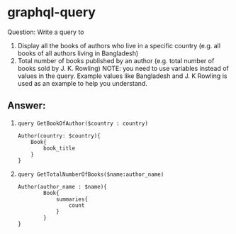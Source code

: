 # graphql-query

Question: Write a query to
1. Display all the books of authors who live in a specific country (e.g. all books of all authors living in Bangladesh)
2. Total number of books published by an author (e.g. total number of books sold by J. K. Rowling)
NOTE: you need to use variables instead of values in the query. Example values like Bangladesh and J. K Rowling is used as an example to help you understand.


## Answer:

 1. 
 		query GetBookOfAuthor($country : country)

		Author(country: $country){
			Book{
				book_title
			}
		}
    
 2. 
		query GetTotalNumberOfBooks($name:author_name)

		Author(author_name : $name){
				Book{
					summaries{
						count	
					}
				}
		}

